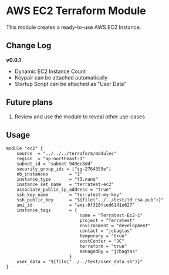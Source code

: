 # AWS EC2 Terraform Module
This module creates a ready-to-use AWS EC2 Instance.

## Change Log
**v0.0.1**
- Dynamic EC2 Instance Count
- Keypair can be attached automatically
- Startup Script can be attached as "User Data"

## Future plans
1. Review and use the module to reveal other use-cases

## Usage
```hcl
module "ec2" {
    source  = "../../../terraform/modules"
    region  = "ap-northeast-1"
    subnet_id = "subnet-949ec8dd"
    security_group_ids = ["sg-2764355e"]
    nb_instances        = "1"
    instance_type       = "t3.nano"
    instance_set_name   = "terratest-ec2"
    associate_public_ip_address = "true"
    ssh_key_name        = "terratest-my-key"
    ssh_public_key      = "${file("../../test/id_rsa.pub")}"
    ami_id              = "ami-0f310fced6141e627"
    instance_tags       = {
                            name = "Terratest-Ec2-1"
                            project = "Terratest"
                            environment = "development"
                            contact = "jcbagtas"
                            temporary = "true"
                            costCenter = "JC"
                            terraform = "true"
                            managedBy = "jcbagtas"
                        }
    user_data = "${file("../../test/user_data.sh")}"
}
```
